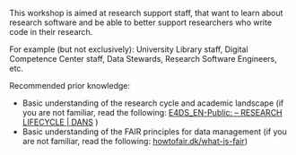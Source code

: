 This workshop is aimed at research support staff, that want to learn about research software and be able to better support researchers who write code in their research. 

For example (but not exclusively): University Library staff, Digital Competence Center staff, Data Stewards, Research Software Engineers, etc.

Recommended prior knowledge:
- Basic understanding of the research cycle and academic landscape (if you are not familiar, read the following: [E4DS_EN-Public: – RESEARCH LIFECYCLE | DANS](https://danstraining.moodlecloud.com/course/view.php?id=11) )
- Basic understanding of the FAIR principles for data management (if you are not familiar, read the following: [howtofair.dk/what-is-fair](https://howtofair.dk/what-is-fair))

